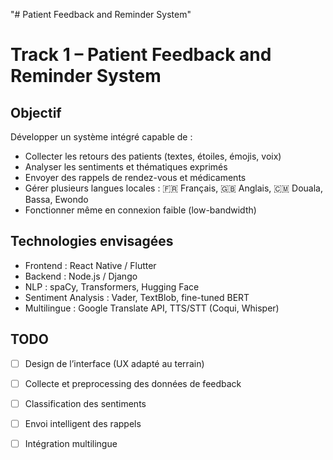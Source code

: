 "# Patient Feedback and Reminder System" 

# Track 1 – Patient Feedback and Reminder System

## Objectif
Développer un système intégré capable de :
- Collecter les retours des patients (textes, étoiles, émojis, voix)
- Analyser les sentiments et thématiques exprimés
- Envoyer des rappels de rendez-vous et médicaments
- Gérer plusieurs langues locales : 🇫🇷 Français, 🇬🇧 Anglais, 🇨🇲 Douala, Bassa, Ewondo
- Fonctionner même en connexion faible (low-bandwidth)

## Technologies envisagées
- Frontend : React Native / Flutter
- Backend : Node.js / Django
- NLP : spaCy, Transformers, Hugging Face
- Sentiment Analysis : Vader, TextBlob, fine-tuned BERT
- Multilingue : Google Translate API, TTS/STT (Coqui, Whisper)

## TODO
- [ ] Design de l’interface (UX adapté au terrain)
- [ ] Collecte et preprocessing des données de feedback
- [ ] Classification des sentiments
- [ ] Envoi intelligent des rappels
- [ ] Intégration multilingue

